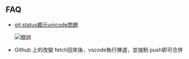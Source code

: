 ## FAQ
- [git status顯示unicode問題](https://www.perplexity.ai/search/zuo-ye-xi-tong-windows11-shi-y-OfDl134mTa2RfPT5J1rzOQ)
  
  ![錯誤](https://www.xn--djroe106hl2fyz1bszc.online/wp-content/uploads/2025/07/Git問題-001.png)
- Github 上的改變 fetch回來後，vscode執行揀選，並強制 push即可合併
